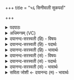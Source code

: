 +++
title = "५६ सिनीवाली सुकपर्दा"

+++
<details><summary>पदपाठः</summary>

सि॒नी॒वा॒ली। सु॒क॒प॒र्देति॑ सुऽकप॒र्दा। सु॒कु॒री॒रेति॑ सुऽकुरी॒रा। स्वौ॒प॒शेति॑ सुऽऔप॒शा। सा। तुभ्य॑म्। अ॒दि॒ते॒। म॒हि॒। आ। उ॒खाम्। द॒धा॒तु॒। हस्त॑योः। ५६।
</details>

<details><summary>अधिमन्त्रम् (VC)</summary>

- अदितिर्देवता
- सिन्धुद्वीप ऋषिः
- विराडनुष्टुप्
- गान्धारः
</details>

<details><summary>दयानन्द-सरस्वती (हि) - विषयः</summary>

फिर भी पूर्वोक्त विषय अगले मन्त्र में कहा है ॥
</details>

<details><summary>दयानन्द-सरस्वती (हि) - पदार्थः</summary>

पदार्थान्वयभाषाः -  हे (महि) सत्कार के योग्य (अदिते) अखण्डित आनन्द भोगनेवाली स्त्री ! जो (सिनीवाली) प्रेम से युक्त (सुकपर्दा) अच्छे केशोंवाली (सुकुरीरा) सुन्दर श्रेष्ठ कर्मों को सेवने हारी और (स्वौपशा) अच्छे स्वादिष्ट भोजन के पदार्थ बनानेवाली जिस (तुभ्यम्) तेरे (हस्तयोः) हाथों में (उखाम्) दाल आदि राँधने की बटलोई को (दधातु) धारण करे (सा) उस का तू सेवन कर ॥५६ ॥
</details>

<details><summary>दयानन्द-सरस्वती (हि) - भावार्थः</summary>

भावार्थभाषाः -  श्रेष्ठ स्त्रियों को उचित है कि अच्छी शिक्षित चतुर दासियों को रक्खें कि जिससे सब पाक आदि की सेवा ठीक-ठीक समय पर होती रहे ॥५६ ॥
</details>

<details><summary>दयानन्द-सरस्वती (सं) - विषयः</summary>

पुनस्तदेवाह ॥
</details>

<details><summary>दयानन्द-सरस्वती (सं) - पदार्थः</summary>

पदार्थान्वयभाषाः -  हे मह्यदिते ! या सिनीवाली सुकपर्दा सुकुरीरा स्वौपशा यस्यै तुभ्यं हस्तयोरुखां दधातु सा, त्वया संसेव्या ॥५६ ॥
</details>

<details><summary>दयानन्द-सरस्वती (सं) - भावार्थः</summary>

भावार्थभाषाः -  सतीभिः स्त्रीभिः सुशिक्षिताश्चतुराः परिचारिका रक्षणीयाः। यतः सर्वाः पाकादिसेवा यथाकालं स्युः ॥५६ ॥
</details>

<details><summary>सविता जोशी ← दयानन्दः (म) - भावार्थः</summary>

भावार्थभाषाः -  श्रेष्ठ स्त्रियांनी चांगल्या शिक्षित चतुर दासी (पदरी) ठेवाव्यात. त्यामुळे स्वयंपाक इत्यादी सेवा चांगल्या प्रकारे व वेळेवर होत राहील.
</details>